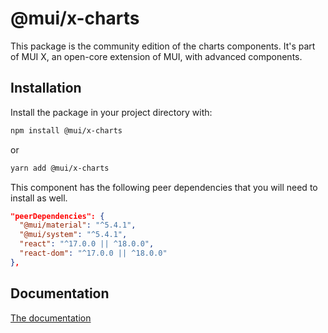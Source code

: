 # @mui/x-charts

This package is the community edition of the charts components.
It's part of MUI X, an open-core extension of MUI, with advanced components.

## Installation

Install the package in your project directory with:

```sh
npm install @mui/x-charts
```

or

```sh
yarn add @mui/x-charts
```

This component has the following peer dependencies that you will need to install as well.

```json
"peerDependencies": {
  "@mui/material": "^5.4.1",
  "@mui/system": "^5.4.1",
  "react": "^17.0.0 || ^18.0.0",
  "react-dom": "^17.0.0 || ^18.0.0"
},
```

## Documentation

[The documentation](https://mui.com/x/react-charts/)
